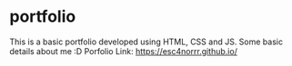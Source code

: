 # portfolio
This is a basic portfolio developed using HTML, CSS and JS. Some basic details about me :D
Porfolio Link: https://esc4norrr.github.io/
